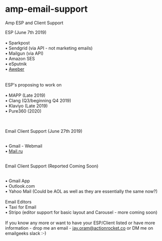# amp-email-support
Amp ESP and Client Support

ESP (June 7th 2019)
<br><br>
• Sparkpost<br>
• Sendgrid (via API - not marketing emails)<br>
• Mailgun (via API)<br>
• Amazon SES<br>
• eSputnik<br>
• <a href="https://blog.aweber.com/email-marketing/aweber-supports-amp-for-email.htm">Aweber</a><br>
<br><br>
ESP's proposing to work on
<br><br>
• MAPP (Late 2019)<br>
• Clang (Q3/beginning Q4 2019)<br>
• Klaviyo (Late 2019)<br>
• Pure360 (2020)<br>

<br><br>
Email Client Support (June 27th 2019)<br><br>

• Gmail - Webmail<br>
• <a href="https://postmaster.mail.ru/amp">Mail.ru</a><br><br> 

Email Client Support (Reported Coming Soon)<br><br>

• Gmail App<br>
• Outlook.com <br>
• Yahoo Mail (Could be AOL as well as they are essentially the same now?) <br>
<br>
Email Editors
<br>
• Taxi for Email<br>
• Stripo (editor support for basic layout and Carousel - more coming soon)<br>
<br>
If you know any more or want to have your ESP/Client listed or have more information - drop me an email - jay.oram@actionrocket.co or DM me on emailgeeks slack :-) 
